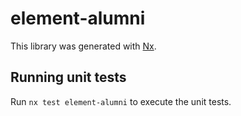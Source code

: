 # element-alumni

This library was generated with [Nx](https://nx.dev).

## Running unit tests

Run `nx test element-alumni` to execute the unit tests.

